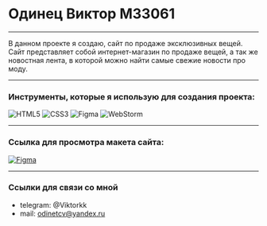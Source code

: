 # Одинец Виктор M33061
***
В данном проекте я создаю, сайт по продаже эксклюзивных вещей. 
Сайт представляет собой интернет-магазин по продаже вещей, а так же новостная лента, в которой можно найти самые свежие новости про моду.
***

### Инструменты, которые я использую для создания проекта:

![HTML5](https://img.shields.io/badge/html5-%23E34F26.svg?style=for-the-badge&logo=html5&logoColor=white) ![CSS3](https://img.shields.io/badge/css3-%231572B6.svg?style=for-the-badge&logo=css3&logoColor=white) ![Figma](https://img.shields.io/badge/figma-%23F24E1E.svg?style=for-the-badge&logo=figma&logoColor=white) ![WebStorm](https://img.shields.io/badge/webstorm-143?style=for-the-badge&logo=webstorm&logoColor=white&color=black)

***
### Ссылка для просмотра макета сайта:

[![Figma](https://img.shields.io/badge/figma-%23F24E1E.svg?style=for-the-badge&logo=figma&logoColor=white)](https://www.figma.com/file/vaWozBeTbUGWX5Czyp1lm4/Untitled?node-id=0%3A1)
___
### Сcылки для связи со мной

- telegram: @Viktorkk
- mail: odinetcv@yandex.ru
